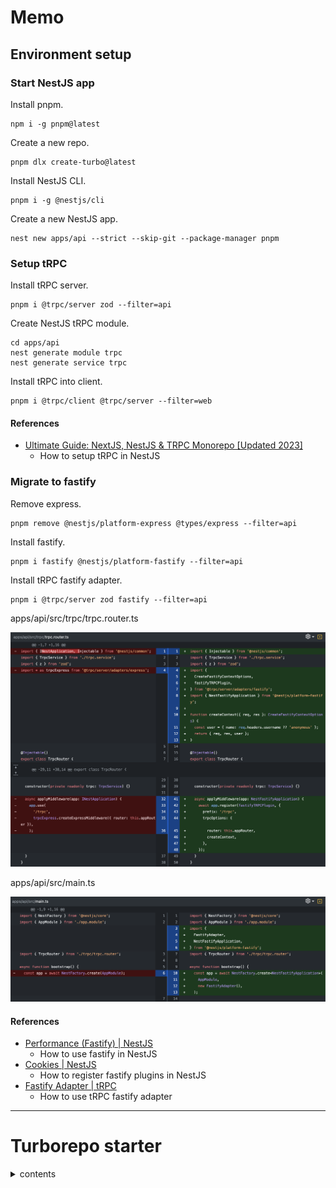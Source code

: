 # Memo

## Environment setup

### Start NestJS app

Install pnpm.

```shell
npm i -g pnpm@latest
```

Create a new repo.

```shell
pnpm dlx create-turbo@latest
```

Install NestJS CLI.

```shell
pnpm i -g @nestjs/cli
```

Create a new NestJS app.

```shell
nest new apps/api --strict --skip-git --package-manager pnpm
```

### Setup tRPC

Install tRPC server.

```shell
pnpm i @trpc/server zod --filter=api
```

Create NestJS tRPC module.

```shell
cd apps/api
nest generate module trpc
nest generate service trpc
```

Install tRPC into client.

```shell
pnpm i @trpc/client @trpc/server --filter=web
```

#### References

- [Ultimate Guide: NextJS, NestJS & TRPC Monorepo [Updated 2023]](https://www.tomray.dev/nestjs-nextjs-trpc)
  - How to setup tRPC in NestJS

### Migrate to fastify

Remove express.

```shell
pnpm remove @nestjs/platform-express @types/express --filter=api
```

Install fastify.

```shell
pnpm i fastify @nestjs/platform-fastify --filter=api
```

Install tRPC fastify adapter.

```shell
pnpm i @trpc/server zod fastify --filter=api
```

apps/api/src/trpc/trpc.router.ts

![](docs/assets/migrate_express_to_fastify_router.png)

apps/api/src/main.ts

![](docs/assets/migrate_express_to_fastify_main.png)

#### References

- [Performance (Fastify) | NestJS](https://docs.nestjs.com/techniques/performance)
  - How to use fastify in NestJS
- [Cookies | NestJS](https://docs.nestjs.com/techniques/cookies)
  - How to register fastify plugins in NestJS
- [Fastify Adapter | tRPC](https://trpc.io/docs/server/adapters/fastify)
  - How to use tRPC fastify adapter

---

# Turborepo starter

<details>
<summary>contents</summary>
<div>

This is an official starter Turborepo.

## Using this example

Run the following command:

```sh
npx create-turbo@latest
```

## What's inside?

This Turborepo includes the following packages/apps:

### Apps and Packages

- `docs`: a [Next.js](https://nextjs.org/) app
- `web`: another [Next.js](https://nextjs.org/) app
- `@repo/ui`: a stub React component library shared by both `web` and `docs` applications
- `@repo/eslint-config`: `eslint` configurations (includes `eslint-config-next` and `eslint-config-prettier`)
- `@repo/typescript-config`: `tsconfig.json`s used throughout the monorepo

Each package/app is 100% [TypeScript](https://www.typescriptlang.org/).

### Utilities

This Turborepo has some additional tools already setup for you:

- [TypeScript](https://www.typescriptlang.org/) for static type checking
- [ESLint](https://eslint.org/) for code linting
- [Prettier](https://prettier.io) for code formatting

### Build

To build all apps and packages, run the following command:

```
cd my-turborepo
pnpm build
```

### Develop

To develop all apps and packages, run the following command:

```
cd my-turborepo
pnpm dev
```

### Remote Caching

Turborepo can use a technique known as [Remote Caching](https://turbo.build/repo/docs/core-concepts/remote-caching) to share cache artifacts across machines, enabling you to share build caches with your team and CI/CD pipelines.

By default, Turborepo will cache locally. To enable Remote Caching you will need an account with Vercel. If you don't have an account you can [create one](https://vercel.com/signup), then enter the following commands:

```
cd my-turborepo
npx turbo login
```

This will authenticate the Turborepo CLI with your [Vercel account](https://vercel.com/docs/concepts/personal-accounts/overview).

Next, you can link your Turborepo to your Remote Cache by running the following command from the root of your Turborepo:

```
npx turbo link
```

## Useful Links

Learn more about the power of Turborepo:

- [Tasks](https://turbo.build/repo/docs/core-concepts/monorepos/running-tasks)
- [Caching](https://turbo.build/repo/docs/core-concepts/caching)
- [Remote Caching](https://turbo.build/repo/docs/core-concepts/remote-caching)
- [Filtering](https://turbo.build/repo/docs/core-concepts/monorepos/filtering)
- [Configuration Options](https://turbo.build/repo/docs/reference/configuration)
- [CLI Usage](https://turbo.build/repo/docs/reference/command-line-reference)

</div>
</details>
